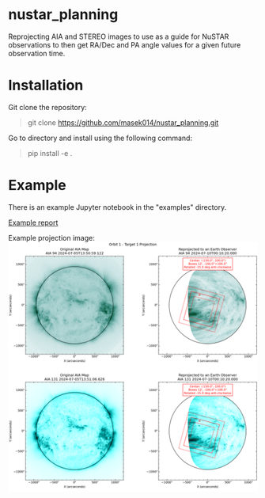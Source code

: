 # nustar_planning
Reprojecting AIA and STEREO images to use as a guide for NuSTAR observations to then get RA/Dec and PA angle values for a given future observation time.


# Installation
Git clone the repository:
> git clone https://github.com/masek014/nustar_planning.git

Go to directory and install using the following command:
> pip install -e .


# Example
There is an example Jupyter notebook in the "examples" directory.

[Example report](examples/planner_example/planner_example.pdf)

Example projection image:
![Example](examples/planner_example/2024-07-09_orbit1_target1.png)

